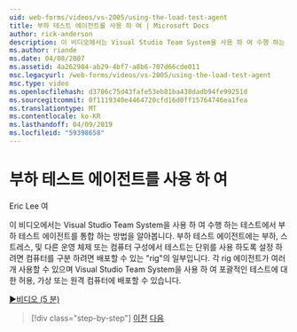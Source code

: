 ```yaml
---
uid: web-forms/videos/vs-2005/using-the-load-test-agent
title: 부하 테스트 에이전트를 사용 하 여 | Microsoft Docs
author: rick-anderson
description: 이 비디오에서는 Visual Studio Team System을 사용 하 여 수행 하는 테스트에서 부하 테스트 에이전트를 통합 하는 방법을 알아봅니다. 부하 테스트 에이전트의 일부인는 '...
ms.author: riande
ms.date: 04/08/2007
ms.assetid: 4a262984-ab29-4bf7-a8b6-707d66cde011
msc.legacyurl: /web-forms/videos/vs-2005/using-the-load-test-agent
msc.type: video
ms.openlocfilehash: d3786c75d43fafe53eb81ba438dadb94fe99251d
ms.sourcegitcommit: 0f1119340e4464720cfd16d0ff15764746ea1fea
ms.translationtype: MT
ms.contentlocale: ko-KR
ms.lasthandoff: 04/09/2019
ms.locfileid: "59398658"
---
```

# <a name="using-the-load-test-agent"></a>부하 테스트 에이전트를 사용 하 여

Eric Lee 여

이 비디오에서는 Visual Studio Team System을 사용 하 여 수행 하는 테스트에서 부하 테스트 에이전트를 통합 하는 방법을 알아봅니다. 부하 테스트 에이전트에는 부하, 스트레스, 및 다른 운영 체제 또는 컴퓨터 구성에서 테스트는 단위를 사용 하도록 설정 하려면 컴퓨터를 구분 하려면 배포할 수 있는 "rig"의 일부입니다. 각 rig 에이전트가 여러 개 사용할 수 있으며 Visual Studio Team System을 사용 하 여 포괄적인 테스트에 대 한 허용, 가상 또는 원격 컴퓨터에 배포할 수 있습니다.

[&#9654;비디오 (5 분)](https://channel9.msdn.com/Blogs/ASP-NET-Site-Videos/using-the-load-test-agent)

> [!div class="step-by-step"]
> [이전](the-effects-of-caching.md)
> [다음](the-effects-of-viewstate.md)
